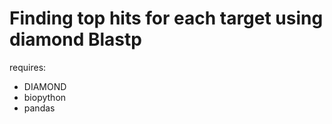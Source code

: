 # Finding top hits for each target using diamond Blastp

requires: 
- DIAMOND 
- biopython 
- pandas